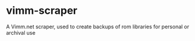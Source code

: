 # vimm-scraper
A Vimm.net scraper, used to create backups of rom libraries for personal or archival use

